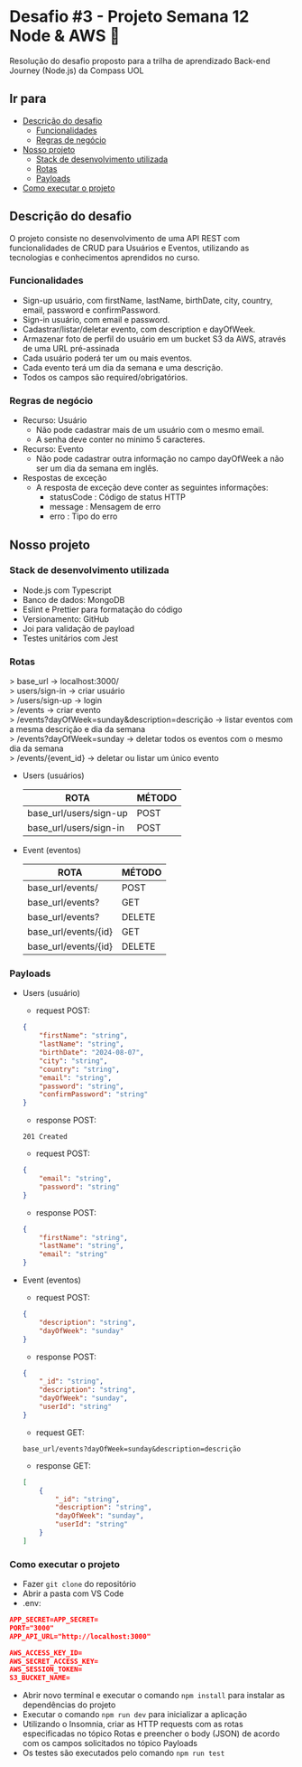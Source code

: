 # Desafio #3 - Projeto Semana 12 Node & AWS 🎥

Resolução do desafio proposto para a trilha de aprendizado Back-end Journey (Node.js) da Compass UOL

## Ir para

-   [Descrição do desafio](#descrição-do-desafio)
    -   [Funcionalidades](#funcionalidades)
    -   [Regras de negócio](#regras-de-negócio)
-   [Nosso projeto](#nosso-projeto)
    -   [Stack de desenvolvimento utilizada](#stack-de-desenvolvimento-utilizada)
    -   [Rotas](#rotas)
    -   [Payloads](#payloads)
-   [Como executar o projeto](#como-executar-o-projeto)

## Descrição do desafio

O projeto consiste no desenvolvimento de uma API REST com funcionalidades de CRUD para Usuários e Eventos, utilizando as tecnologias e conhecimentos aprendidos no curso.

### Funcionalidades

-   Sign-up usuário, com firstName, lastName, birthDate, city, country, email, password e confirmPassword.
-   Sign-in usuário, com email e password.
-   Cadastrar/listar/deletar evento, com description e dayOfWeek.
-   Armazenar foto de perfil do usuário em um bucket S3 da AWS, através de uma URL pré-assinada
-   Cada usuário poderá ter um ou mais eventos.
-   Cada evento terá um dia da semana e uma descrição.
-   Todos os campos são required/obrigatórios.

### Regras de negócio

-   Recurso: Usuário
    -   Não pode cadastrar mais de um usuário com o mesmo email.
    -   A senha deve conter no minimo 5 caracteres.
-   Recurso: Evento
    -   Não pode cadastrar outra informação no campo dayOfWeek a não ser um dia da semana em inglês.
-   Respostas de exceção
    -   A resposta de exceção deve conter as seguintes informações:
        -   statusCode : Código de status HTTP
        -   message : Mensagem de erro
        -   erro : Tipo do erro

## Nosso projeto

### Stack de desenvolvimento utilizada

-   Node.js com Typescript
-   Banco de dados: MongoDB
-   Eslint e Prettier para formatação do código
-   Versionamento: GitHub
-   Joi para validação de payload
-   Testes unitários com Jest

### Rotas

<aside>
> base_url → localhost:3000/

</aside>

<aside>
> users/sign-in → criar usuário

</aside>

<aside>
> /users/sign-up → login

</aside>

<aside>
> /events → criar evento

</aside>

<aside>
> /events?dayOfWeek=sunday&description=descrição → listar eventos com a mesma descrição e dia da semana

</aside>

<aside>
> /events?dayOfWeek=sunday → deletar todos os eventos com o mesmo dia da semana

</aside>

<aside>
> /events/{event_id} → deletar ou listar um único evento

</aside>

-   Users (usuários)

    | ROTA                   | MÉTODO |
    | ---------------------- | ------ |
    | base_url/users/sign-up | POST   |
    | base_url/users/sign-in | POST   |

-   Event (eventos)

    | ROTA                 | MÉTODO |
    | -------------------- | ------ |
    | base_url/events/     | POST   |
    | base_url/events?     | GET    |
    | base_url/events?     | DELETE |
    | base_url/events/{id} | GET    |
    | base_url/events/{id} | DELETE |

### Payloads

-   Users (usuário)

    -   request POST:

    ```json
    {
        "firstName": "string",
        "lastName": "string",
        "birthDate": "2024-08-07",
        "city": "string",
        "country": "string",
        "email": "string",
        "password": "string",
        "confirmPassword": "string"
    }
    ```

    -   response POST:

    `201 Created`

    -   request POST:

    ```json
    {
        "email": "string",
        "password": "string"
    }
    ```

    -   response POST:

    ```json
    {
        "firstName": "string",
        "lastName": "string",
        "email": "string"
    }
    ```

-   Event (eventos)

    -   request POST:

    ```json
    {
        "description": "string",
        "dayOfWeek": "sunday"
    }
    ```

    -   response POST:

    ```json
    {
        "_id": "string",
        "description": "string",
        "dayOfWeek": "sunday",
        "userId": "string"
    }
    ```

    -   request GET:

    `base_url/events?dayOfWeek=sunday&description=descrição`

    -   response GET:

    ```json
    [
        {
            "_id": "string",
            "description": "string",
            "dayOfWeek": "sunday",
            "userId": "string"
        }
    ]
    ```

### Como executar o projeto

-   Fazer `git clone` do repositório
-   Abrir a pasta com VS Code
-   .env:

```json
APP_SECRET=APP_SECRET=
PORT="3000"
APP_API_URL="http://localhost:3000"

AWS_ACCESS_KEY_ID=
AWS_SECRET_ACCESS_KEY=
AWS_SESSION_TOKEN=
S3_BUCKET_NAME=
```

-   Abrir novo terminal e executar o comando `npm install` para instalar as dependências do projeto
-   Executar o comando `npm run dev` para inicializar a aplicação
-   Utilizando o Insomnia, criar as HTTP requests com as rotas especificadas no tópico Rotas e preencher o body (JSON) de acordo com os campos solicitados no tópico Payloads
-   Os testes são executados pelo comando `npm run test`
